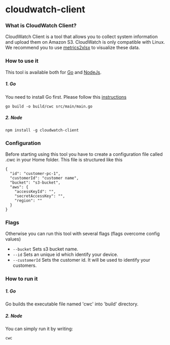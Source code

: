 # cloudwatch-client

### What is CloudWatch Client?
CloudWatch Client is a tool that allows you to collect system information and upload them on Amazon S3.
CloudWatch is only compatible with Linux.
We recommend you to use [metrics2xlsx](https://www.npmjs.com/package/metrics2xlsx) to visualize these data.

### How to use it
This tool is available both for [Go](https://github.com/giowe/cloudwatch-client/tree/go) and [NodeJs](https://github.com/giowe/cloudwatch-client).

##### 1. Go
You need to install Go first.
Please follow this [instructions](https://golang.org/doc/install)
```shell
go build -o build/cwc src/main/main.go
```
##### 2. Node
```shell
npm install -g cloudwatch-client
```
### Configuration
Before starting using this tool you have to create a configuration file called .cwc in your Home folder.
This file is structured like this
```
{
  "id": "customer-pc-1",
  "customerId": "customer name",
  "bucket": "s3-bucket",
  "aws": {
    "accessKeyId": "",
    "secretAccessKey": "",
    "region": ""
  }
}
```
### Flags
Otherwise you can run this tool with several flags (flags overcome config values)
   - ```--bucket``` Sets s3 bucket name.
   - ```--id``` Sets an unique id which identify your device.
   - ```--customerId``` Sets the customer id. It will be used to identify your customers.

### How to run it
##### 1. Go
Go builds the executable file named 'cwc' into 'build' directory.
##### 2. Node
You can simply run it by writing:
```shell
cwc
```
